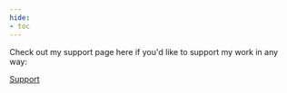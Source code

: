 ```yaml
---
hide:
- toc
---
```


Check out my support page here if you'd like to support my work in any way:

[Support](https://mflisar.github.io/support)